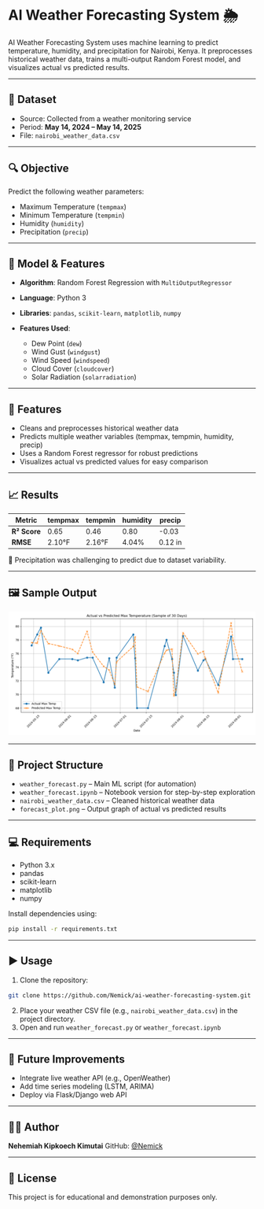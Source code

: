 #  AI Weather Forecasting System 🌦️

AI Weather Forecasting System uses machine learning to predict temperature, humidity, and precipitation for Nairobi, Kenya. It preprocesses historical weather data, trains a multi-output Random Forest model, and visualizes actual vs predicted results.

---

## 📁 Dataset

* Source: Collected from a weather monitoring service
* Period: **May 14, 2024 – May 14, 2025**
* File: `nairobi_weather_data.csv`

---

## 🔍 Objective

Predict the following weather parameters:

* Maximum Temperature (`tempmax`)
* Minimum Temperature (`tempmin`)
* Humidity (`humidity`)
* Precipitation (`precip`)

---

## 🧠 Model & Features

* **Algorithm**: Random Forest Regression with `MultiOutputRegressor`
* **Language**: Python 3
* **Libraries**: `pandas`, `scikit-learn`, `matplotlib`, `numpy`
* **Features Used**:

  * Dew Point (`dew`)
  * Wind Gust (`windgust`)
  * Wind Speed (`windspeed`)
  * Cloud Cover (`cloudcover`)
  * Solar Radiation (`solarradiation`)

---

## 🚀 Features

* Cleans and preprocesses historical weather data
* Predicts multiple weather variables (tempmax, tempmin, humidity, precip)
* Uses a Random Forest regressor for robust predictions
* Visualizes actual vs predicted values for easy comparison

---

## 📈 Results

| Metric       | tempmax | tempmin | humidity | precip  |
| ------------ | ------- | ------- | -------- | ------- |
| **R² Score** | 0.65    | 0.46    | 0.80     | -0.03   |
| **RMSE**     | 2.10°F  | 2.16°F  | 4.04%    | 0.12 in |

📌 Precipitation was challenging to predict due to dataset variability.

---

## 🖼️ Sample Output

![forecast\_plot](sampled_forecast_plot.png)

---

## 📂 Project Structure

* `weather_forecast.py` – Main ML script (for automation)
* `weather_forecast.ipynb` – Notebook version for step-by-step exploration
* `nairobi_weather_data.csv` – Cleaned historical weather data
* `forecast_plot.png` – Output graph of actual vs predicted results

---

## 💻 Requirements

* Python 3.x
* pandas
* scikit-learn
* matplotlib
* numpy

Install dependencies using:

```bash
pip install -r requirements.txt
```

---

## ▶️ Usage

1. Clone the repository:

```bash
git clone https://github.com/Nemick/ai-weather-forecasting-system.git
```

2. Place your weather CSV file (e.g., `nairobi_weather_data.csv`) in the project directory.
3. Open and run `weather_forecast.py` or `weather_forecast.ipynb`

---

## 📌 Future Improvements

* Integrate live weather API (e.g., OpenWeather)
* Add time series modeling (LSTM, ARIMA)
* Deploy via Flask/Django web API

---

## 👨‍💻 Author

**Nehemiah Kipkoech Kimutai**
GitHub: [@Nemick](https://github.com/Nemick)

---

## 📜 License

This project is for educational and demonstration purposes only.
